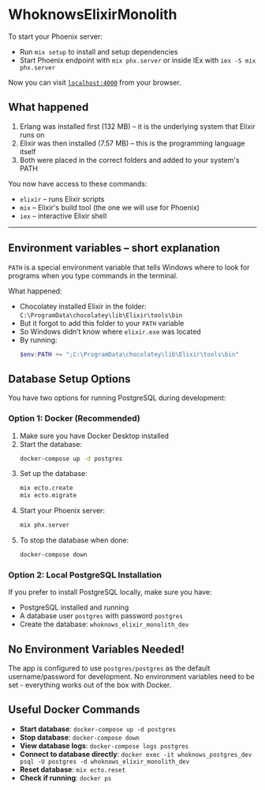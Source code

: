 # WhoknowsElixirMonolith

To start your Phoenix server:

* Run `mix setup` to install and setup dependencies
* Start Phoenix endpoint with `mix phx.server` or inside IEx with `iex -S mix phx.server`

Now you can visit [`localhost:4000`](http://localhost:4000) from your browser.

## What happened
1. Erlang was installed first (132 MB) – it is the underlying system that Elixir runs on  
2. Elixir was then installed (7.57 MB) – this is the programming language itself  
3. Both were placed in the correct folders and added to your system's PATH  

You now have access to these commands:
- `elixir` – runs Elixir scripts  
- `mix` – Elixir's build tool (the one we will use for Phoenix)  
- `iex` – interactive Elixir shell  

---

## Environment variables – short explanation
`PATH` is a special environment variable that tells Windows where to look for programs when you type commands in the terminal.

What happened:
- Chocolatey installed Elixir in the folder:  
  `C:\ProgramData\chocolatey\lib\Elixir\tools\bin`
- But it forgot to add this folder to your `PATH` variable  
- So Windows didn’t know where `elixir.exe` was located  
- By running:  
  ```powershell
  $env:PATH += ";C:\ProgramData\chocolatey\lib\Elixir\tools\bin"

## Database Setup Options

You have two options for running PostgreSQL during development:

### Option 1: Docker (Recommended)

1. Make sure you have Docker Desktop installed
2. Start the database:
   ```bash
   docker-compose up -d postgres
   ```
3. Set up the database:
   ```bash
   mix ecto.create
   mix ecto.migrate
   ```
4. Start your Phoenix server:
   ```bash
   mix phx.server
   ```
5. To stop the database when done:
   ```bash
   docker-compose down
   ```

### Option 2: Local PostgreSQL Installation

If you prefer to install PostgreSQL locally, make sure you have:
- PostgreSQL installed and running
- A database user `postgres` with password `postgres`
- Create the database: `whoknows_elixir_monolith_dev`

## No Environment Variables Needed!

The app is configured to use `postgres/postgres` as the default username/password for development. No environment variables need to be set - everything works out of the box with Docker.

## Useful Docker Commands

- **Start database**: `docker-compose up -d postgres`
- **Stop database**: `docker-compose down`
- **View database logs**: `docker-compose logs postgres`
- **Connect to database directly**: `docker exec -it whoknows_postgres_dev psql -U postgres -d whoknows_elixir_monolith_dev`
- **Reset database**: `mix ecto.reset`
- **Check if running**: `docker ps`